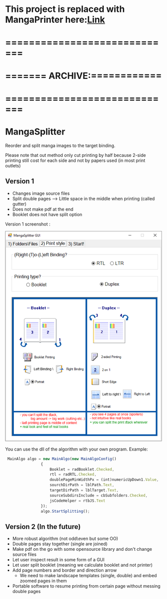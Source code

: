 # This project is replaced with MangaPrinter here:[Link](https://github.com/yonixw/MangaPrinter/blob/yonixw-readme/readme.md)

# =============================
# =======  ARCHIVE:============
# =============================
# MangaSplitter
Reorder and split manga images to the target binding.

Please note that out method only cut printing by half because 2-side printing still cost for each side and not by papers used (in most print outlets)

## Version 1
- Changes image source files
- Split double pages --> Little space in the middle when printing (called gutter)
- Does not make pdf at the end
- Booklet does not have split option

Version 1 screenshot :

![Print screen](https://raw.githubusercontent.com/yonixw/MangaSplitter/master/printscreen.png "Print screen")

You can use the dll of the algorithm with your own program. Example:

```javascript
 MainAlgo algo = new MainAlgo(new MainAlgoConfig()
                {
                    Booklet = radBooklet.Checked,
                    rtl = radRTL.Checked,
                    doublePageMinWidthPx = (int)numericUpDown1.Value,
                    sourchDirPath = lblPath.Text,
                    targetDirPath = lblTarget.Text,
                    sourceSubdirsInclude = cbSubfolders.Checked,
                    jsCodeHelper = rtbJS.Text
                });
                algo.StartSplitting();

```

## Version 2 (In the future)
- More robust algorithm (not odd\even but some OO)
- Double pages stay together (single are joined)
- Make pdf on the go with some opensource library and don't change source files
- Let user inspect result in some form of a GUI
- Let user split booklet (meaning we calculate booklet and not printer)
- Add page numbers and border and direction arrow
	- We need to make landscape templates (single, double) and embed zoomed pages in them
- Portable software to resume printing from certain page without messing double pages







